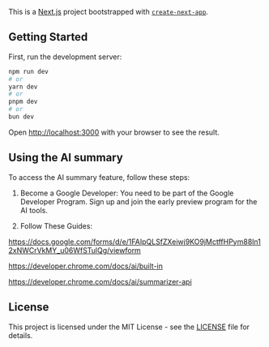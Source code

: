 This is a [Next.js](https://nextjs.org) project bootstrapped with [`create-next-app`](https://github.com/vercel/next.js/tree/canary/packages/create-next-app).

## Getting Started

First, run the development server:

```bash
npm run dev
# or
yarn dev
# or
pnpm dev
# or
bun dev
```

Open [http://localhost:3000](http://localhost:3000) with your browser to see the result.

## Using the AI summary

To access the AI summary feature, follow these steps:

1. Become a Google Developer: You need to be part of the Google Developer Program. Sign up and join the early preview program for the AI tools.

2. Follow These Guides:

https://docs.google.com/forms/d/e/1FAIpQLSfZXeiwj9KO9jMctffHPym88ln12xNWCrVkMY_u06WfSTulQg/viewform

https://developer.chrome.com/docs/ai/built-in

https://developer.chrome.com/docs/ai/summarizer-api

## License

This project is licensed under the MIT License - see the [LICENSE](./LICENSE) file for details.
